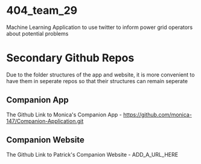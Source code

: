 # 404_team_29
Machine Learning Application to use twitter to inform power grid operators about potential problems


# Secondary Github Repos
Due to the folder structures of the app and website, it is more convenient to have them in seperate repos so that their structures can remain seperate

## Companion App
The Github Link to Monica's Companion App - https://github.com/monica-147/Companion-Application.git

## Companion Website
The Github Link to Patrick's Companion Website - ADD_A_URL_HERE
